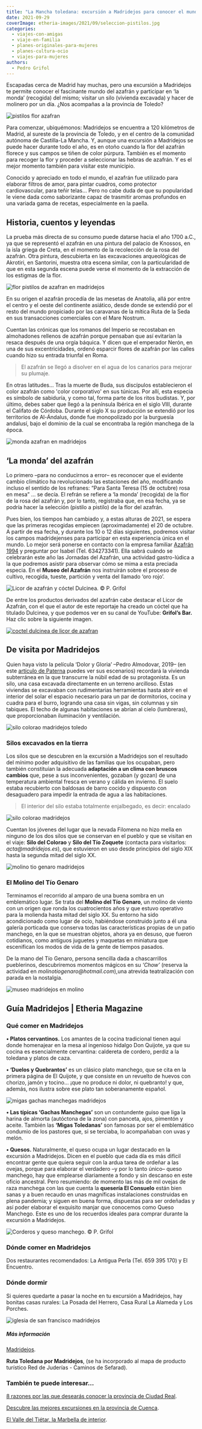 ```yaml
---
title: "La Mancha toledana: excursión a Madridejos para conocer el mundo del azafrán"
date: 2021-09-29
coverImage: etheria-images/2021/09/seleccion-pistilos.jpg
categories: 
  - viajes-con-amigas
  - viaje-en-familia
  - planes-originales-para-mujeres
  - planes-cultura-ocio
  - viajes-para-mujeres
authors: 
  - Pedro Grifol
---
```


Escapadas cerca de Madrid hay muchas, pero una excursión a Madridejos te permite conocer 
el fascinante mundo del azafrán y participar en ‘la monda’ (recogida) del mismo; visitar 
un silo (vivienda excavada) y hacer de molinero por un día. ¿Nos acompañas a la 
provincia de Toledo? 

![pistilos flor azafran](etheria-images/2021/09/seleccion-pistilos.jpg "Selección de pistilos en la flor del azafrán. © Pedro Grifol")

Para comenzar, ubiquémonos: Madridejos se encuentra a 120 kilómetros de Madrid, al 
sureste de la provincia de Toledo, y en el centro de la comunidad autónoma de 
Castilla-La Mancha. Y, aunque una excursión a Madridejos se puede hacer durante todo el 
año, es en otoño cuando la flor del azafrán florece y sus campos se tiñen de color 
púrpura. También es el momento para recoger la flor y proceder a seleccionar las hebras 
de azafrán. Y es el mejor momento también para visitar este municipio. 

Conocido y apreciado en todo el mundo, el azafrán fue utilizado para elaborar filtros de 
amor, para pintar cuadros, como protector cardiovascular, para teñir telas… Pero no cabe 
duda de que su popularidad le viene dada como saborizante capaz de trasmitir aromas 
profundos en una variada gama de recetas, especialmente en la paella. 

## Historia, cuentos y leyendas

La prueba más directa de su consumo puede datarse hacia el año 1700 a.C., ya que se 
representó el azafrán en una pintura del palacio de Knossos, en la isla griega de Creta, 
en el momento de la recolección de la rosa del azafrán. Otra pintura, descubierta en las 
excavaciones arqueológicas de Akrotiri, en Santorini, muestra otra escena similar, con 
la particularidad de que en esta segunda escena puede verse el momento de la extracción 
de los estigmas de la flor. 

![flor pistilos de azafran en madridejos](etheria-images/2021/09/flor-azafran-hilos.jpg "Flor y pistilos del azafrán. © P. Grifol")

En su origen el azafrán procedía de las mesetas de Anatolia, allá por entre el centro y 
el oeste del continente asiático, desde donde se extendió por el resto del mundo 
propiciado por las caravanas de la mítica Ruta de la Seda en sus transacciones 
comerciales con el Mare Nostrum. 

Cuentan las crónicas que los romanos del Imperio se recostaban en almohadones rellenos 
de azafrán porque pensaban que así evitarían la resaca después de una orgía báquica. Y 
dicen que el emperador Nerón, en una de sus excentricidades, ordenó esparcir flores de 
azafrán por las calles cuando hizo su entrada triunfal en Roma. 

> El azafrán se llegó a disolver en el agua de los canarios para mejorar su plumaje. 

En otras latitudes... Tras la muerte de Buda, sus discípulos establecieron el color 
azafrán como 'color corporativo' en sus túnicas. Por allí, esta especia es símbolo de 
sabiduría, y como tal, forma parte de los ritos budistas. Y, por último, debes saber que 
llegó a la península Ibérica en el siglo VIII, durante el Califato de Córdoba. Durante 
el siglo X su producción se extendió por los territorios de Al-Ándalus, donde fue 
monopolizado por la burguesía andalusí, bajo el dominio de la cual se encontraba la 
región manchega de la época. 

![monda azafran en madridejos](etheria-images/2021/09/mujeres-monda-azafran.jpg "La monda del azafrán, una tarea tradicionalmente femenina. © P. Grifol")

## ‘La monda’ del azafrán

Lo primero –para no conducirnos a error– es reconocer que el evidente cambio climático 
ha revolucionado las estaciones del año, modificando incluso el sentido de los refranes: 
“Para Santa Teresa (15 de octubre) rosa en mesa” … se decía. El refrán se refiere a ‘la 
monda’ (recogida) de la flor de la rosa del azafrán y, por lo tanto, registraba que, en 
esa fecha, ya se podría hacer la selección (pistilo a pistilo) de la flor del azafrán. 

Pues bien, los tiempos han cambiado y, a estas alturas de 2021, se espera que las 
primeras recogidas empiecen (aproximadamente) el 20 de octubre. A partir de esa fecha, y 
durante los 10 o 12 días siguientes, podremos visitar los campos madridejenses para 
participar en esta experiencia única en el mundo. Lo mejor será ponerse en contacto con 
la empresa familiar [Azafrán 1994](http://www.azafrandecalidad.com/) y preguntar por 
Isabel (Tel. 634273341). Ella sabrá cuándo se celebrarán este año las Jornadas del 
Azafrán, una actividad gastro-lúdica a la que podremos asistir para observar cómo se 
mima a esta preciada especia. En el **Museo del Azafrán** nos instruirán sobre el 
proceso de cultivo, recogida, tueste, partición y venta del llamado ‘oro rojo’. 

![](etheria-images/2021/09/coctel-dulcinea-licor-azafran.jpg "Licor de azafrán y cóctel Dulcinea. © P. Grifol")

De entre los productos derivados del azafrán cabe destacar el Licor de Azafrán, con el 
que el autor de este reportaje ha creado un cóctel que ha titulado Dulcinea, y que 
podemos ver en su canal de YouTube: **Grifol’s Bar.** Haz clic sobre la siguiente 
imagen. 

[![coctel dulcinea de licor de azafran](etheria-images/2021/09/portada-video-dulcinea.jpg)](https://youtu.be/xn1XD-NP1v4)

## De visita por Madridejos

Quien haya visto la película ‘Dolor y Gloria’ –Pedro Almodovar, 2019– (en este [artículo 
de 
Paterna](https://etheriamagazine.com/2020/04/06/paterna-escenario-de-dolor-y-gloria-de-almodovar/) 
puedes ver sus escenarios) recordará la vivienda subterránea en la que transcurre la 
núbil edad de su protagonista. Es un silo, una casa excavada directamente en un terreno 
arcilloso. Estas viviendas se excavaban con rudimentarias herramientas hasta abrir en el 
interior del solar el espacio necesario para un par de dormitorios, cocina y cuadra para 
el burro, logrando una casa sin vigas, sin columnas y sin tabiques. El techo de algunas 
habitaciones se abrían al cielo (lumbreras), que proporcionaban iluminación y 
ventilación. 

![silo colorao madridejos toledo](etheria-images/2021/09/Silo-del-Colorao-2-674x1024.jpg "Silo del Colorao, en Madridejos (Toledo). © P. Grifol")

### Silos excavados en la tierra

Los silos que se descubren en la excursión a Madridejos son el resultado del mínimo 
poder adquisitivo de las familias que los ocupaban, pero también constituían la adecuada 
**adaptación a un clima con bruscos cambios** que, pese a sus inconvenientes, gozaban (y 
gozan) de una temperatura ambiental fresca en verano y cálida en invierno. El suelo 
estaba recubierto con baldosas de barro cocido y dispuesto con desaguadero para impedir 
la entrada de agua a las habitaciones. 

> El interior del silo estaba totalmente enjalbegado, es decir: encalado 

![silo colorao madridejos](etheria-images/2021/09/Interior-Silo-del-Coloraol.jpg "Interior del Silo del Colorao. © P. Grifol")

Cuentan los jóvenes del lugar que la nevada Filomena no hizo mella en ninguno de los dos 
silos que se conservan en el pueblo y que se visitan en el viaje: **Silo del Colorao** y 
**Silo del Tío Zoquete** (contacta para visitarlos: _acta@madridejos.es_), que 
estuvieron en uso desde principios del siglo XIX hasta la segunda mitad del siglo XX. 

![molino tio genaro madridejos](etheria-images/2021/09/cartel-Chow-del-Tio-Genaro.jpg "Molino y 'ElChow' del Tío Genaro, en Madridejos. © P. Grifol")

### El Molino del Tío Genaro

Terminamos el recorrido al amparo de una buena sombra en un emblemático lugar. Se trata 
del **Molino del Tío Genaro**, un molino de viento con un origen que ronda los 
cuatrocientos años y que estuvo operativo para la molienda hasta mitad del siglo XX. Su 
entorno ha sido acondicionado como lugar de ocio, habiéndose construido junto a él una 
galería porticada que conserva todas las características propias de un patio manchego, 
en la que se muestran objetos, ahora ya en desuso, que fueron cotidianos, como antiguos 
juguetes y maquetas en miniatura que escenifican los modos de vida de la gente de 
tiempos pasados. 

De la mano del Tío Genaro, persona sencilla dada a chascarrillos pueblerinos, 
descubriremos momentos mágicos en su _‘Chow’_ (reserva la actividad en 
_molinotiogenaro@hotmail.com_),una atrevida teatralización con parada en la nostalgia. 

![museo madridejos en molino](etheria-images/2021/09/Museo-Molino-del-Tio-Genaro.jpg "Museo costumbrista y de juguetes, en el interior del Molino del Tío Genaro. © P. Grifol")

## Guía Madridejos | Etheria Magazine 

### Qué comer en Madridejos

**• Platos cervantinos.** Los amantes de la cocina tradicional tienen aquí donde 
homenajear en la mesa al ingenioso hidalgo Don Quijote, ya que su cocina es 
esencialmente cervantina: caldereta de cordero, perdiz a la toledana y platos de caza. 

**• ‘Duelos y Quebrantos’** es un clásico plato manchego, que se cita en la primera 
página de El Quijote, y que consiste en un revuelto de huevos con chorizo, jamón y 
tocino… ¡que no produce ni dolor, ni quebranto! y que, además, nos ilustra sobre ese 
plato tan soberanamente español. 

![migas gachas manchegas madridejos](etheria-images/2021/09/migas-Gachas-manchegas.jpg "¿Migas o gachas? En Madridejos, tú eliges. © P. Grifol")

**• Las típicas ‘Gachas Manchegas’** son un contundente guiso que liga la harina de 
almorta (autóctona de la zona) con panceta, ajos, pimentón y aceite. También las 
**‘Migas Toledanas’** son famosas por ser el emblemático condumio de los pastores que, 
si se terciaba, lo acompañaban con uvas y melón. 

**• Quesos.** Naturalmente, el queso ocupa un lugar destacado en la excursión a 
Madridejos. Dicen en el pueblo que cada día es más difícil encontrar gente que quiera 
seguir con la ardua tarea de ordeñar a las ovejas, porque para elaborar el verdadero –y 
por lo tanto único– queso manchego, hay que emplearse diariamente a fondo y sin descanso 
en este oficio ancestral. Pero resumiendo: de momento las más de mil ovejas de raza 
manchega con las que cuenta la **quesería El Consuelo** están bien sanas y a buen 
recaudo en unas magníficas instalaciones construidas en plena pandemia; y siguen en 
buena forma, dispuestas para ser ordeñadas y así poder elaborar el exquisito manjar que 
conocemos como Queso Manchego. Este es uno de los recuerdos ideales para comprar durante 
la excursión a Madridejos. 

![](etheria-images/2021/09/corderos-Queso-manchego.jpg "Corderos y queso manchego. © P. Grifol")

### Dónde comer en Madridejos

Dos restaurantes recomendados: La Antigua Perla (Tel. 659 395 170) y El Encuentro. 

### Dónde dormir

Si quieres quedarte a pasar la noche en tu excursión a Madridejos, hay bonitas casas 
rurales: La Posada del Herrero, Casa Rural La Alameda y Los Porches. 

![iglesia de san francisco madridejos](etheria-images/2021/09/iglesia-de-San-Francisco.jpg "Iglesia de San Francisco, en Madridejos. © P. Grifol")

##### Más información

[Madridejos](http://www.madridejos.es/). 

**Ruta Toledana por Madridejos**, (se ha incorporado al mapa de producto turístico Red 
de Juderías - Caminos de Sefarad). 

### También te puede interesar...

[8 razones por las que desearás conocer la provincia de Ciudad 
Real](https://etheriamagazine.com/2020/11/10/mejores-rutas-en-ciudad-real/). 

[Descubre las mejores excursiones en la provincia de 
Cuenca](https://etheriamagazine.com/2020/06/04/viajes-por-espana-descubre-las-mejores-excursiones-en-la-provincia-de-cuenca/). 

[El Valle del Tiétar, la Marbella de 
interior](https://etheriamagazine.com/2020/08/19/valle-tietar-sotillo-adrada-piedralaves/).
